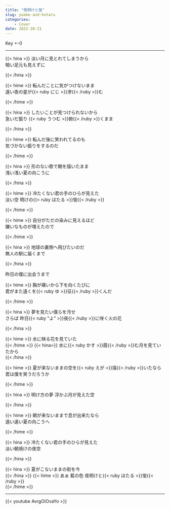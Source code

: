 ```yaml
---
title: "夜明けと蛍"
slug: yoake-and-hotaru
categories:
    - Cover
date: 2022-10-21
---
```


Key +-0

---

{{< hina >}}
淡い月に見とれてしまうから  
暗い足元も見えずに  

{{< /hina >}}

{{< hime >}}
転んだことに気がつけないまま  
遠い夜の星が{{< ruby にじ >}}滲{{< /ruby >}}む  

{{< /hime >}}

{{< hina >}}
したいことが見つけられないから  
急いだ振り {{< ruby うつむ >}}俯{{< /ruby >}}くまま  

{{< /hina >}}

{{< hime >}}
転んだ後に笑われてるのも  
気づかない振りをするのだ  

{{< /hime >}}

{{< hina >}}
形のない歌で朝を描いたまま  
浅い浅い夏の向こうに  

{{< /hina >}}

{{< hime >}}
冷たくない君の手のひらが見えた  
淡い空 明けの{{< ruby ほたる >}}蛍{{< /ruby >}}  

{{< /hime >}}

{{< hime >}}
自分がただの染みに見えるほど  
嫌いなものが増えたので  

{{< /hime >}}

{{< hina >}}
地球の裏側へ飛びたいのだ  
無人の駅に届くまで  

{{< /hina >}}

昨日の僕に出会うまで  

{{< hime >}}
胸が痛いから下を向くたびに  
君がまた遠くを{{< ruby ゆ >}}征{{< /ruby >}}くんだ  

{{< /hime >}}

{{< hina >}}
夢を見たい僕らを汚せ  
さらば 昨日{{< ruby "よ" >}}夜{{< /ruby >}}に咲く火の花  

{{< /hina >}}

{{< hime >}}
水に映る花を見ていた  
{{< /hime >}}
{{< hina>}}
水に{{< ruby かす >}}霞{{< /ruby >}}む月を見ていたから  
{{< /hina >}}

{{< hime >}}
夏が来ないままの空を{{< ruby えが >}}描{{< /ruby >}}いたなら  
君は僕を笑うだろうか  

{{< /hime >}}

{{< hina >}}
明け方の夢 浮かぶ月が見えた空  

{{< /hina >}}

{{< hime >}}
朝が来ないままで息が出来たなら  
遠い遠い夏の向こうへ  

{{< /hime >}}

{{< hina >}}
冷たくない君の手のひらが見えた  
淡い朝焼けの夜空  

{{< /hina >}}

{{< hina >}}
夏がこないままの街を今  
{{< /hina >}}
{{< hime >}}
あぁ 藍の色 夜明けと{{< ruby ほたる >}}蛍{{< /ruby >}}  
{{< /hime >}}

---

{{< youtube AvrgOiOvaYo >}}